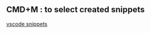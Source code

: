 ## CMD+M : to select created snippets

[vscode snippets](https://blog.webdevsimplified.com/2022-03/vscode-snippet/)